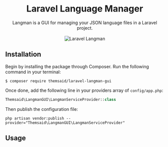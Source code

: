 <h1 align="center">Laravel Language Manager</h1>

<p align="center">
Langman is a GUI for managing your JSON language files in a Laravel project.
<br>
<br>

<img src="https://s16.postimg.org/eevhxpl2d/Screen_Shot_2017-04-25_at_9.47.48_AM.png" alt="Laravel Langman">
</p>

## Installation

Begin by installing the package through Composer. Run the following command in your terminal:

```
$ composer require themsaid/laravel-langman-gui
```

Once done, add the following line in your providers array of `config/app.php`:

```php
Themsaid\LangmanGUI\LangmanServiceProvider::class
```

Then publish the configuration file:

```
php artisan vendor:publish --provider="Themsaid\LangmanGUI\LangmanServiceProvider"
```

## Usage

